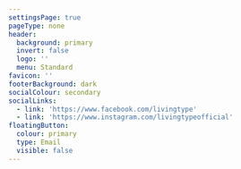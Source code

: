 ```yaml
---
settingsPage: true
pageType: none
header:
  background: primary
  invert: false
  logo: ''
  menu: Standard
favicon: ''
footerBackground: dark
socialColour: secondary
socialLinks:
  - link: 'https://www.facebook.com/livingtype'
  - link: 'https://www.instagram.com/livingtypeofficial'
floatingButton:
  colour: primary
  type: Email
  visible: false
---
```


